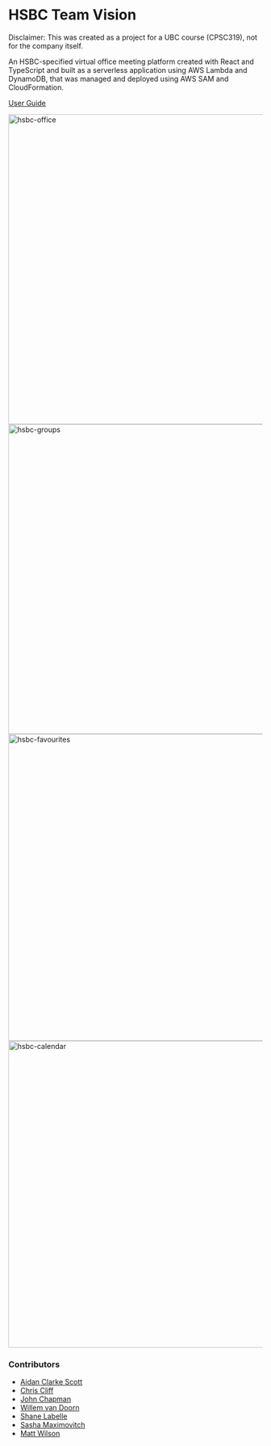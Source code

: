 # HSBC Team Vision
Disclaimer: This was created as a project for a UBC course (CPSC319), not for the company itself.

An HSBC-specified virtual office meeting platform created with React and TypeScript and built as a serverless application using AWS Lambda and DynamoDB, that was managed and deployed using AWS SAM and CloudFormation.

[User Guide](https://drive.google.com/file/d/1GZ_drhTiLNzTUNII5x6GLjRA-G3bU4BA/view?usp=drive_link)

<img width="613" alt="hsbc-office" src="https://github.com/aidanclarkescott/HSBC-Team-Vision-Root/assets/36321857/7c7b2b6f-6314-418e-8ad3-e91d720903d2">
<img width="613" alt="hsbc-groups" src="https://github.com/aidanclarkescott/HSBC-Team-Vision-Root/assets/36321857/d5760b95-163e-4b55-961e-36bc7dcdc023">
<img width="607" alt="hsbc-favourites" src="https://github.com/aidanclarkescott/HSBC-Team-Vision-Root/assets/36321857/16e45d73-6f60-4da5-95d0-f6fb0709cf92">
<img width="607" alt="hsbc-calendar" src="https://github.com/aidanclarkescott/HSBC-Team-Vision-Root/assets/36321857/b49ea5bf-bbe3-4aca-99ca-4b8839dbe997">


### Contributors
- [Aidan Clarke Scott](https://github.com/aidanclarkescott)
- [Chris Cliff](https://github.com/cliff42)
- [John Chapman](https://github.com/johnfchapman)
- [Willem van Doorn](https://github.com/Willem-vd)
- [Shane Labelle](https://github.com/shanelabelle)
- [Sasha Maximovitch](https://github.com/TheEpicWatermelon)
- [Matt Wilson](https://github.com/mattkwilson)
